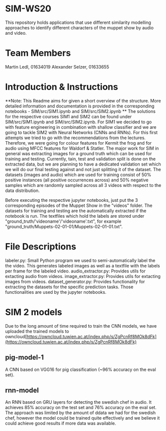 # SIM-WS20
This repository holds applications that use different similarity modelling approaches to identify different characters of the muppet show by audio and video.

# Team Members
Martin Ledl, 01634019
Alexander Selzer, 01633655


# Introduction & Instructions
**Note: This Readme aims for given a short overview of the structure. More detailed information and documentation is provided in the corresponding notebooks - SIM/src/SIM1.ipynb and SIM/src/SIM2.ipynb **
The solutions for the respective courses SIM1 and SIM2 can be found under SIM/src/SIM1.ipynb and SIM/src/SIM2.ipynb. For SIM1 we
decided to go with feature engineering in combination with shallow classifier and we are going to tackle SIM2 with Neural Networks
(CNNs and RNNs). For this first attempts we tried to go with the recommendations from the lectures. Therefore, we were going for
colour features for Kermit the frog and for audio using MFCC features for Waldorf & Statler.
The major work for SIM in general was extracting images for a ground truth which can be used for training and testing.
Currently, tain, test and validation split is done on the extracted data, but we are planning to have a dedicated validation set
which we will do our final testing against and not just splitting it of the dataset.
The datasets (images and audio) which are used for training consist of 50% positive instances (all positive occurrences across) 
and 50% negative samples which are randomly sampled across all 3 videos with respect to the data distribution.

Before executing the respective jupyter notebooks, just put the 3 corresponding episodes of the Muppet Show in the "videos" folder.
The datasets for training and testing are the automatically extracted if the notebook is run.
The textfiles which hold the labels are stored under "ground_truth/'videoname'/'videoname'.txt", for example "ground_truth/Muppets-02-01-01/Muppets-02-01-01.txt".

# File Descriptions
labeler.py: Small Python program we used to semi-automatically label the the video. This generates labeled images as well as a textfile with 
the labels per frame for the labeled video.
audio_extractor.py: Provides utils for extacting audio from videos.
image_extractor.py: Provides utils for extacting images from videos.
dataset_generator.py: Provides functionality for extracting the datasets for the specific prediction tasks. Those functionalities
are used by the jupyter notebooks.

# SIM 2 models

Due to the long amount of time required to train the CNN models, we have uploaded the trained models to owncloud[https://owncloud.tuwien.ac.at/index.php/s/ZgPcnRf8MOk8dFk](https://owncloud.tuwien.ac.at/index.php/s/ZgPcnRf8MOk8dFk)

## pig-model-1

A CNN based on VGG16 for pig classification (~96% accuracy on the eval set).

## rnn-model

An RNN based on GRU layers for detecting the swedish chef in audio. It achieves 85% accuracy on the test set and 76% accuracy on the eval set. The approach was limited by the amount of ddata we had for the swedish chef, however the model could be trained quite effectively and we believe it could achieve good results if more data was available.
